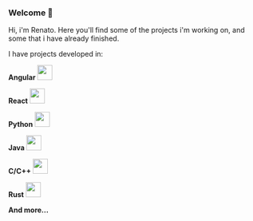 ### Welcome 👋

Hi, i'm Renato. Here you'll find some of the projects i'm working on, and some that i have already finished.

<link rel="stylesheet" type='text/css' href="https://cdn.jsdelivr.net/gh/devicons/devicon@latest/devicon.min.css" />
          
I have projects developed in: 

**Angular** <img src="https://cdn.jsdelivr.net/gh/devicons/devicon@latest/icons/angular/angular-original.svg" height="30px"/>

**React** <img src="https://cdn.jsdelivr.net/gh/devicons/devicon@latest/icons/react/react-original-wordmark.svg" height="30px"/>

**Python** <img src="https://cdn.jsdelivr.net/gh/devicons/devicon@latest/icons/python/python-original.svg" height="30px"/>

**Java** <img src="https://cdn.jsdelivr.net/gh/devicons/devicon@latest/icons/java/java-original.svg" height="30px"/>

**C/C++** <img src="https://cdn.jsdelivr.net/gh/devicons/devicon@latest/icons/cplusplus/cplusplus-original.svg" height="30px"/>

**Rust** <img src="https://cdn.jsdelivr.net/gh/devicons/devicon@latest/icons/rust/rust-original.svg" height="30px">

**And more...**
